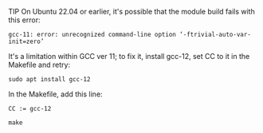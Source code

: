 TIP
On Ubuntu 22.04 or earlier, it's possible that the module build fails with this error:

`gcc-11: error: unrecognized command-line option ‘-ftrivial-auto-var-init=zero’`

It's a limitation within GCC ver 11; to fix it, install gcc-12, set CC to it in the Makefile and retry:

`sudo apt install gcc-12`

In the Makefile, add this line:

`CC := gcc-12`

`make`
